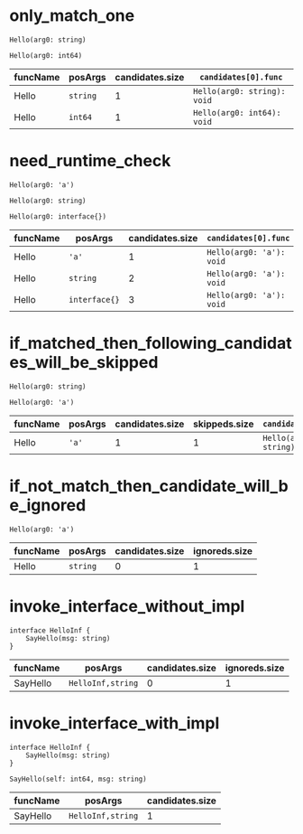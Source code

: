 # only_match_one

```dexscript
Hello(arg0: string)
```

```dexscript
Hello(arg0: int64)
```

| funcName | posArgs  | candidates.size | `candidates[0].func`        |
| -------- | -------- | --------------- | --------------------------- |
| Hello    | `string` | 1               | `Hello(arg0: string): void` |
| Hello    | `int64`  | 1               | `Hello(arg0: int64): void`  |

# need_runtime_check

```dexscript
Hello(arg0: 'a')
```

```dexscript
Hello(arg0: string)
```

```dexscript
Hello(arg0: interface{})
```

| funcName | posArgs       | candidates.size | `candidates[0].func`     | `candidates[1].func`        | `candidates[2].func`             |
| -------- | ------------- | --------------- | ------------------------ | --------------------------- | -------------------------------- |
| Hello    | `'a'`         | 1               | `Hello(arg0: 'a'): void` | null                        | null                             |
| Hello    | `string`      | 2               | `Hello(arg0: 'a'): void` | `Hello(arg0: string): void` | null                             |
| Hello    | `interface{}` | 3               | `Hello(arg0: 'a'): void` | `Hello(arg0: string): void` | `Hello(arg0: interface{}): void` |

# if_matched_then_following_candidates_will_be_skipped

```dexscript
Hello(arg0: string)
```

```dexscript
Hello(arg0: 'a')
```

| funcName | posArgs | candidates.size | skippeds.size | `candidates[0].func`        |
| -------- | ------- | --------------- | ------------- | --------------------------- |
| Hello    | `'a'`   | 1               | 1             | `Hello(arg0: string): void` |

# if_not_match_then_candidate_will_be_ignored

```dexscript
Hello(arg0: 'a')
```

| funcName | posArgs  | candidates.size | ignoreds.size |
| -------- | -------- | --------------- | ------------- |
| Hello    | `string` | 0               | 1             |

# invoke_interface_without_impl

```dexscript
interface HelloInf {
    SayHello(msg: string)
}
```

| funcName | posArgs           | candidates.size | ignoreds.size |
| -------- | ----------------- | --------------- | ------------- |
| SayHello | `HelloInf,string` | 0               | 1             |

# invoke_interface_with_impl

```dexscript
interface HelloInf {
    SayHello(msg: string)
}
```

```dexscript
SayHello(self: int64, msg: string)
```

| funcName | posArgs           | candidates.size |
| -------- | ----------------- | --------------- |
| SayHello | `HelloInf,string` | 1               |
